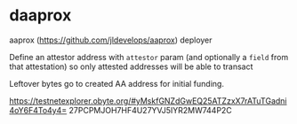 # daaprox
aaprox (https://github.com/jldevelops/aaprox) deployer

Define an attestor address with `attestor` param (and optionally a `field` from that attestation) so only attested addresses will be able to transact

Leftover bytes go to created AA address for initial funding.

https://testnetexplorer.obyte.org/#yMskfGNZdGwEQ25ATZzxX7rATuTGadni4oY6F4To4y4=
27PCPMJOH7HF4U27YVJ5IYR2MW744P2C
